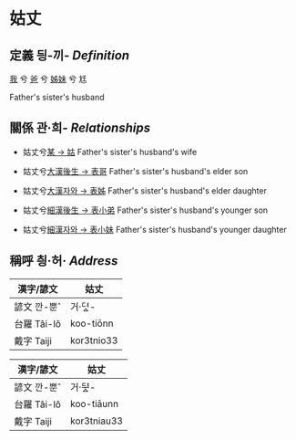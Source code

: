 # 姑丈
## 定義 딍-끼- _Definition_
[我](member1.md) 兮 [爸](member2.md) 兮 [姊妹](member12.md) 兮 尪

Father's sister's husband

## 關係 관·희- _Relationships_

- 姑丈兮[某 → 姑](member12.md) Father's sister's husband's wife

- 姑丈兮[大漢後生 → 表哥](member39.md) Father's sister's husband's elder son

- 姑丈兮[大漢자와 → 表姊](member40.md) Father's sister's husband's elder daughter

- 姑丈兮[細漢後生 → 表小弟](member41.md) Father's sister's husband's younger son

- 姑丈兮[細漢자와 → 表小妹](member42.md) Father's sister's husband's younger daughter



## 稱呼 칑·허· _Address_

漢字/諺文 | 姑丈
--- | ---
諺文 깐-뿐ˆ | 거·뎌ᇫ-
台羅 Tâi-lô | koo-tiōnn
戴字 Taiji | kor3tnio33


漢字/諺文 | 姑丈
--- | ---
諺文 깐-뿐ˆ | 거·ᄃᆤᇫ-
台羅 Tâi-lô | koo-tiāunn
戴字 Taiji | kor3tniau33


